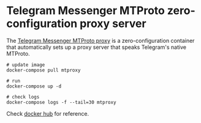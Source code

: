 # Telegram Messenger MTProto zero-configuration proxy server

The [Telegram Messenger MTProto proxy](https://github.com/TelegramMessenger/MTProxy) is a zero-configuration container that automatically sets up a proxy server that speaks Telegram's native MTProto.

```
# update image
docker-compose pull mtproxy

# run
docker-compose up -d

# check logs
docker-compose logs -f --tail=30 mtproxy
```

Check [docker hub](https://hub.docker.com/r/telegrammessenger/proxy/) for reference.
